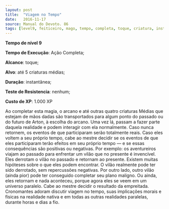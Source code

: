 ```yaml
---
layout: post
title:  "Viagem no Tempo"
date:   2016-11-17
source: Manual do Devoto. 86
tags: [level9, feiticeiro, mago, tempo, completa, toque, criatura, instantanea, nenhum, experiencia]
---
```


**Tempo de nível 9**

**Tempo de Execução**: Ação Completa;

**Alcance**: toque;

**Alvo**: até 5 criaturas médias;

**Duração**: instantânea;

**Teste de Resistencia**: nenhum;

**Custo de XP**: 1.000 XP

Ao completar esta magia, o arcano 
e até outras quatro criaturas Médias que 
estejam de mãos dadas são transportados 
para algum ponto do passado ou do futuro de Arton, à escolha do arcano. Uma vez 
lá, passam a fazer parte daquela realidade 
e podem interagir com ela normalmente. 
Caso nunca retornem, os eventos de que 
participaram serão totalmente reais. Caso 
eles voltem a seu próprio tempo, cabe ao 
mestre decidir se os eventos de que eles 
participaram terão efeitos em seu próprio 
tempo — e se essas consequências são positivas ou negativas. 
Por exemplo: os aventureiros viajam 
ao passado para enfrentar um vilão que 
no presente é invencível. Eles derrotam o 
vilão no passado e retornam ao presente. 
Existem muitas hipóteses sobre o que eles 
podem encontrar. O vilão realmente pode 
ter sido derrotado, sem repercussões negativas. Por outro lado, outro vilão (ainda 
pior) pode ter conseguido completar seu 
plano maligno. Ou ainda, eles retornam e 
nada aconteceu, porque agora eles se veem 
em um universo paralelo. Cabe ao mestre 
decidir o resultado da empreitada.
Cronomantes adoram discutir viagem no tempo, suas implicações morais 
e físicas na realidade nativa e em todas as 
outras realidades paralelas, durante horas 
e dias a fio. 
